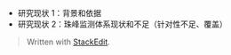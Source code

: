 
- 研究现状 1：背景和依据
- 研究现状 2：珠峰监测体系现状和不足（针对性不足、覆盖）

> Written with [StackEdit](https://stackedit.io/).
<!--stackedit_data:
eyJoaXN0b3J5IjpbLTU5NDA0NTM2M119
-->